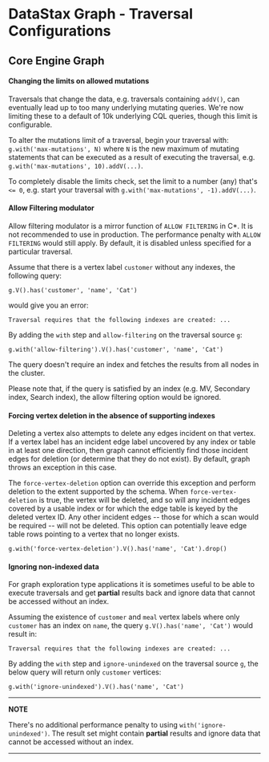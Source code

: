 # DataStax Graph - Traversal Configurations

## Core Engine Graph

#### Changing the limits on allowed mutations

Traversals that change the data, e.g. traversals containing `addV()`, can
eventually lead up to too many underlying mutating queries. We're now
limiting these to a default of 10k underlying CQL queries, though this limit is
configurable.

To alter the mutations limit of a traversal, begin your traversal with:
`g.with('max-mutations', N)` where `N` is the new maximum of mutating statements
that can be executed as a result of executing the traversal, e.g.
`g.with('max-mutations', 10).addV(...)`.

To completely disable the limits check, set the limit to a number (any) that's
`<= 0`, e.g. start your traversal with `g.with('max-mutations', -1).addV(...)`.


#### Allow Filtering modulator

Allow filtering modulator is a mirror function of `ALLOW FILTERING` in C*.
It is not recommended to use in production.
The performance penalty with `ALLOW FILTERING` would still apply.
By default, it is disabled unless specified for a particular traversal.

Assume that there is a vertex label `customer` without any indexes, the following query:
```
g.V().has('customer', 'name', 'Cat')
```
would give you an error:
```
Traversal requires that the following indexes are created: ...
```

By adding the `with` step and `allow-filtering` on the traversal source `g`:
```
g.with('allow-filtering').V().has('customer', 'name', 'Cat')
```
The query doesn't require an index and fetches the results from all nodes in the cluster.

Please note that, if the query is satisfied by an index (e.g. MV, Secondary index, Search index),
the allow filtering option would be ignored.

#### Forcing vertex deletion in the absence of supporting indexes

Deleting a vertex also attempts to delete any edges incident on that vertex.  If a vertex label has an incident edge label uncovered by any index or table in at least one direction, then graph cannot efficiently find those incident edges for deletion (or determine that they do not exist).  By default, graph throws an exception in this case.

The `force-vertex-deletion` option can override this exception and perform deletion to the extent supported by the schema.  When `force-vertex-deletion` is true, the vertex will be deleted, and so will any incident edges covered by a usable index or for which the edge table is keyed by the deleted vertex ID.  Any other incident edges -- those for which a scan would be required -- will not be deleted.  This option can potentially leave edge table rows pointing to a vertex that no longer exists.

```
g.with('force-vertex-deletion').V().has('name', 'Cat').drop()
```

#### Ignoring non-indexed data

For graph exploration type applications it is sometimes useful to be able to execute traversals and get **partial** results back and ignore data that cannot be accessed without an index.

Assuming the existence of `customer` and `meal` vertex labels where only `customer` has an index on `name`, the query `g.V().has('name', 'Cat')` would result in:
```
Traversal requires that the following indexes are created: ...
```

By adding the `with` step and `ignore-unindexed` on the traversal source `g`, the below query will return only `customer` vertices:
```
g.with('ignore-unindexed').V().has('name', 'Cat')
```

---

**NOTE**

There's no additional performance penalty to using `with('ignore-unindexed')`. The result set might contain **partial** results and ignore data that cannot be accessed without an index.

---


